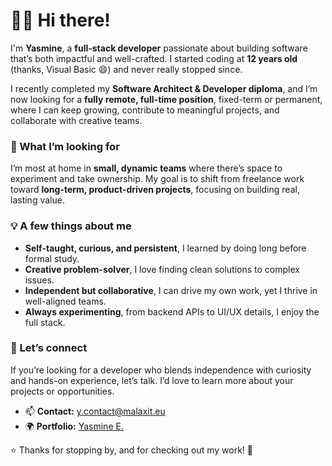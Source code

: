 # 👋🏼 Hi there!

I'm **Yasmine**, a **full-stack developer** passionate about building software that’s both impactful and well-crafted.
I started coding at **12 years old** (thanks, Visual Basic 😄) and never really stopped since.

I recently completed my **Software Architect & Developer diploma**, and I’m now looking for a **fully remote, full-time position**, fixed-term or permanent, where I can keep growing, contribute to meaningful projects, and collaborate with creative teams.

### 🌱 What I’m looking for

I’m most at home in **small, dynamic teams** where there’s space to experiment and take ownership.
My goal is to shift from freelance work toward **long-term, product-driven projects**, focusing on building real, lasting value.

### 💡 A few things about me

* **Self-taught, curious, and persistent**, I learned by doing long before formal study.
* **Creative problem-solver**, I love finding clean solutions to complex issues.
* **Independent but collaborative**, I can drive my own work, yet I thrive in well-aligned teams.
* **Always experimenting**, from backend APIs to UI/UX details, I enjoy the full stack.

### 💬 Let’s connect

If you’re looking for a developer who blends independence with curiosity and hands-on experience, let’s talk.
I’d love to learn more about your projects or opportunities.

* 📫 **Contact:** [y.contact@malaxit.eu](mailto:y.contact@malaxit.eu)
* 🌍 **Portfolio:** [Yasmine E.](https://yasmine.is-a.dev)

⭐ Thanks for stopping by, and for checking out my work! 🚀
